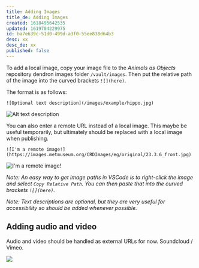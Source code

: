 ```yaml
---
title: Adding Images
title_de: Adding Images
created: 1618495642535
updated: 1619704229975
id: ba7e639c-51d0-499d-a3f0-55ee838d64b3
desc: xx
desc_de: xx
published: false
---
```

To add a local image, copy your image file to the *Animals as Objects* repository dendron images folder `/vault/images`. Then put the relative path of the image into the curved brackets `![](here)`. 

The format is as follows:

`![Optional text description](/images/example/hippo.jpg)`

![Alt text description](/images/example/hippo.jpg)

You can also enter a remote URL instead of a local image. This maybe be useful temporarily, but ultimately should be replaced with a local image when publishing.

`![I'm a remote image!](https://images.metmuseum.org/CRDImages/eg/original/23.3.6_front.jpg)`

![I'm a remote image!](https://images.metmuseum.org/CRDImages/eg/original/23.3.6_front.jpg)

*Note: An easy way to get image paths in VSCode is to right-click the image and select `Copy Relative Path`. You can then paste that into the curved brackets `![](here)`.*

*Note: Text descriptions are optional, but they are very useful for accessibility so should be added whenever possible.*

## Adding audio and video

Audio and video should be handled as external URLs for now. Soundcloud / Vimeo.



![](/images/tn-jpl1978-72dpi.jpg)